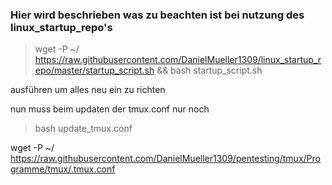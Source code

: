 ### Hier wird beschrieben was zu beachten ist bei nutzung des linux_startup_repo's

> wget -P ~/ https://raw.githubusercontent.com/DanielMueller1309/linux_startup_repo/master/startup_script.sh && bash startup_script.sh

ausführen um alles neu ein zu richten

nun muss beim updaten der tmux.conf nur noch
> bash update_tmux.conf


wget -P ~/ https://raw.githubusercontent.com/DanielMueller1309/pentesting/tmux/Programme/tmux/.tmux.conf
